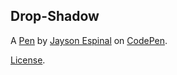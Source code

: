 Drop-Shadow
-----------


A [Pen](http://codepen.io/Jayesp10/pen/ZLYRGX) by [Jayson Espinal](http://codepen.io/Jayesp10) on [CodePen](http://codepen.io/).

[License](http://codepen.io/Jayesp10/pen/ZLYRGX/license).